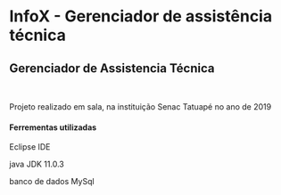 # InfoX - Gerenciador de assistência técnica
<h2>Gerenciador de Assistencia Técnica</h2> 
<br>
<p>Projeto realizado em sala, na instituição Senac Tatuapé no ano de 2019</p>
<h4>Ferrementas utilizadas</h4>
<p>Eclipse IDE</p>
<p>java JDK 11.0.3</p>
<p>banco de dados MySql</p>

  

